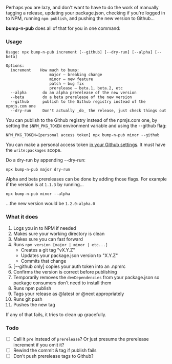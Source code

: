 Perhaps you are lazy, and don't want to have to do the work of manually tagging
a release, updating your package.json, checking if you're logged in to NPM,
running `npm publish`, and pushing the new version to Github...

**bump-n-pub** does all of that for you in one command:

### Usage

```
Usage: npx bump-n-pub increment [--github] [--dry-run] [--alpha] [--beta]

Options:
  increment    How much to bump:
                   major — breaking change
                   minor — new feature
                   patch — bug fix
                   prerelease — beta.1, beta.2, etc
  --alpha       do an alpha prerelease of the new version
  --beta        do a beta prerelease of the new version
  --github      publish to the Github registry instead of the npmjs.com one
  --dry-run     Don't actually _do_ the release, just check things out
```

You can publish to the Github registry instead of the npmjs.com one, by setting
the `$NPM_PKG_TOKEN` environment variable and using the --github flag:

```
NPM_PKG_TOKEN=[personal access token] npx bump-n-pub minor --github
```

You can make a personal access token [in your Github settings](https://github.com/settings/tokens).
It must have the `write:packages` scope.

Do a dry-run by appending --dry-run:

```
npx bump-n-pub major dry-run
```

Alpha and beta prereleases can be done by adding those flags. For example if the version is at `1.1.3` by running...

```
npx bump-n-pub minor --alpha
```

...the new version would be `1.2.0-alpha.0`

### What it does
1. Logs you in to NPM if needed
2. Makes sure your working directory is clean
3. Makes sure you can fast forward
4. Runs `npm version [major | minor | etc...]`
    - Creates a git tag "vX.Y.Z"
    - Updates your package.json version to "X.Y.Z"
    - Commits that change
5. [--github only] copies your auth token into an .npmrc
6. Confirms the version is correct before publishing
7. Temporarily removes the `devDependencies` from your package.json so package consumers don't need to install them
8. Runs npm publish
9. Tags your release as @latest or @next appropriately
10. Runs git push
11. Pushes the new tag

If any of that fails, it tries to clean up gracefully.

### Todo
* [ ] Call it `pre` instead of `prerelease`? Or just presume the prerelease increment if you omit it?
* [ ] Rewind the commit & tag if publish fails
* [ ] Don't push prerelease tags to Github?
